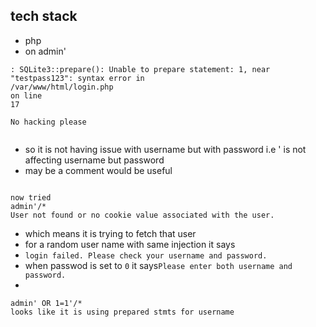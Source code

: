 ## tech stack
- php
- on admin'
```
: SQLite3::prepare(): Unable to prepare statement: 1, near "testpass123": syntax error in
/var/www/html/login.php
on line
17

No hacking please


```
- so it is not having issue with username but with password i.e ' is not affecting username but password
- may be a comment would be useful
```

now tried
admin'/*
User not found or no cookie value associated with the user.
```

- which means it is trying to fetch that user
- for a random user name with same injection it says
- `login failed. Please check your username and password.`
- when passwod is set to `0` it says`Please enter both username and password.`
- 
```
admin' OR 1=1'/*
looks like it is using prepared stmts for username
```
